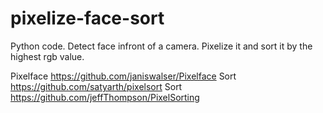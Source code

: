 # pixelize-face-sort
Python code. Detect face infront of a camera. Pixelize it and sort it by the highest rgb value.

Pixelface https://github.com/janiswalser/Pixelface
Sort https://github.com/satyarth/pixelsort
Sort https://github.com/jeffThompson/PixelSorting
